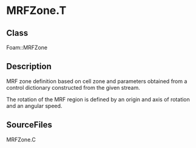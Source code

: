 # MRFZone.T 
## Class
Foam::MRFZone

## Description
MRF zone definition based on cell zone and parameters
obtained from a control dictionary constructed from the given stream.

The rotation of the MRF region is defined by an origin and axis of
rotation and an angular speed.

## SourceFiles
MRFZone.C

